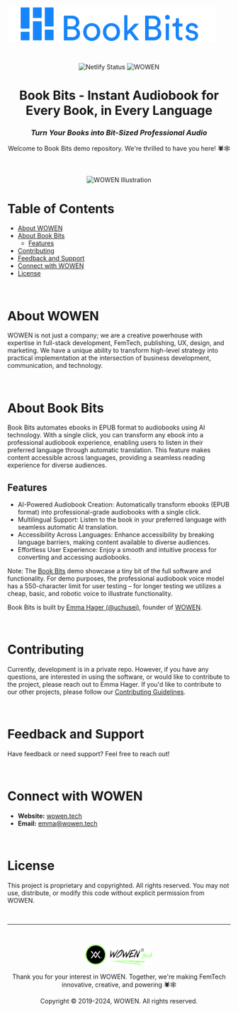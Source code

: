 ![Book Bits Logo](https://github.com/WOWEN-DEV/bookbits-demo/blob/415177d844c2364022ad6ee6391ca7960a5c10d6/bookbits-logo.svg)

<br>

<p align="center">
  <img src="https://api.netlify.com/api/v1/badges/14c79cc4-5ab8-4441-bee3-4ec76985daeb/deploy-status" alt="Netlify Status">
  <img src="https://img.shields.io/badge/WOWEN-FemTech%20Dev%20Community-blueviolet" alt="WOWEN">
</p>

<h1 align="center">Book Bits - Instant Audiobook for Every Book, in Every Language</h1>
<h3 align="center"><i>Turn Your Books into Bit-Sized Professional Audio</i></h3>

<p align="center">Welcome to Book Bits demo repository. We're thrilled to have you here! 🕷️🕸️</p>

<br>
<br>
<div align="center">
  <img src="https://www.wowen.tech/assets/img/hands.svg" alt="WOWEN Illustration">
</div>

# Table of Contents
- [About WOWEN](#about-wowen)
- [About Book Bits](#about-bookbits)
  - [Features](#features)
- [Contributing](#contributing)
- [Feedback and Support](#feedback-and-support)
- [Connect with WOWEN](#connect-with-wowen)
- [License](#license)

<br>

# About WOWEN
WOWEN is not just a company; we are a creative powerhouse with expertise in full-stack development, FemTech, publishing, UX, design, and marketing. We have a unique ability to transform high-level strategy into practical implementation at the intersection of business development, communication, and technology.

<br>

# About Book Bits
Book Bits automates ebooks in EPUB format to audiobooks using AI technology. With a single click, you can transform any ebook into a professional audiobook experience, enabling users to listen in their preferred language through automatic translation. This feature makes content accessible across languages, providing a seamless reading experience for diverse audiences.

## Features
- AI-Powered Audiobook Creation: Automatically transform ebooks (EPUB format) into professional-grade audiobooks with a single click.
- Multilingual Support: Listen to the book in your preferred language with seamless automatic AI translation.
- Accessibility Across Languages: Enhance accessibility by breaking language barriers, making content available to diverse audiences.
- Effortless User Experience: Enjoy a smooth and intuitive process for converting and accessing audiobooks.

Note: The [Book Bits](https://bookbits.wowen.tech/) demo showcase a tiny bit of the full software and functionality. For demo purposes, the professional audiobook voice model has a 550-character limit for user testing – for longer testing we utilizes a cheap, basic, and robotic voice to illustrate functionality.

Book Bits is built by [Emma Hager (@uchusei)](https://github.com/uchusei), founder of [WOWEN](https://wowen.tech/).

<br>

# Contributing

Currently, development is in a private repo. However, if you have any questions, are interested in using the software, or would like to contribute to the project, please reach out to Emma Hager.
If you'd like to contribute to our other projects, please follow our [Contributing Guidelines](https://github.com/WOWEN-DEV/wowen.tech/blob/1ae3df4da0e1ae73c7340f8de7b98d542c5b1b30/CONTRIBUTING.md).

<br>

# Feedback and Support

Have feedback or need support? Feel free to reach out!

<br>

# Connect with WOWEN

- **Website:** [wowen.tech](https://wowen.tech)
- **Email:** emma@wowen.tech

<br>

# License
This project is proprietary and copyrighted. All rights reserved. You may not use, distribute, or modify this code without explicit permission from WOWEN.

<br>

---

<br>

<p align="center">
  <img src="https://github.com/WOWEN-DEV/wowen.tech/blob/main/assets/img/wowen-tech-repo-logo.svg" alt="WOWEN Logo" width="30%">
</p>

<p align="center">Thank you for your interest in WOWEN. Together, we're making FemTech innovative, creative, and powering 🕷️🕸️</p>
<p align="center">Copyright © 2019-2024, WOWEN. All rights reserved.</p>
